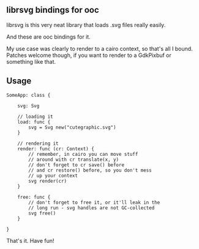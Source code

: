 
## librsvg bindings for ooc

librsvg is this very neat library that loads .svg files really easily.

And these are ooc bindings for it.

My use case was clearly to render to a cairo context, so that's all I bound.
Patches welcome though, if you want to render to a GdkPixbuf or something like that.

## Usage


```ooc
SomeApp: class {

    svg: Svg

    // loading it
    load: func {
        svg = Svg new("cutegraphic.svg")
    }

    // rendering it
    render: func (cr: Context) {
        // remember, in cairo you can move stuff
        // around with cr translate(x, y)
        // don't forget to cr save() before
        // and cr restore() before, so you don't mess
        // up your context
        svg render(cr)
    }

    free: func {
        // don't forget to free it, or it'll leak in the
        // long run - svg handles are not GC-collected
        svg free()
    }

}
```

That's it. Have fun!
